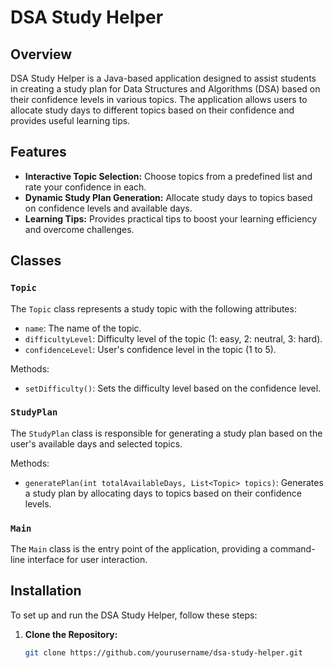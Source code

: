 # DSA Study Helper

## Overview

DSA Study Helper is a Java-based application designed to assist students in creating a study plan for Data Structures and Algorithms (DSA) based on their confidence levels in various topics. The application allows users to allocate study days to different topics based on their confidence and provides useful learning tips.

## Features

- **Interactive Topic Selection:** Choose topics from a predefined list and rate your confidence in each.
- **Dynamic Study Plan Generation:** Allocate study days to topics based on confidence levels and available days.
- **Learning Tips:** Provides practical tips to boost your learning efficiency and overcome challenges.

## Classes

### `Topic`

The `Topic` class represents a study topic with the following attributes:
- `name`: The name of the topic.
- `difficultyLevel`: Difficulty level of the topic (1: easy, 2: neutral, 3: hard).
- `confidenceLevel`: User's confidence level in the topic (1 to 5).

Methods:
- `setDifficulty()`: Sets the difficulty level based on the confidence level.

### `StudyPlan`

The `StudyPlan` class is responsible for generating a study plan based on the user's available days and selected topics.

Methods:
- `generatePlan(int totalAvailableDays, List<Topic> topics)`: Generates a study plan by allocating days to topics based on their confidence levels.

### `Main`

The `Main` class is the entry point of the application, providing a command-line interface for user interaction.

## Installation

To set up and run the DSA Study Helper, follow these steps:

1. **Clone the Repository:**
   ```bash
   git clone https://github.com/yourusername/dsa-study-helper.git
